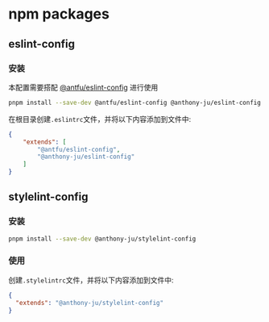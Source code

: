 # npm packages

## eslint-config

### 安装

本配置需要搭配 [@antfu/eslint-config](https://github.com/antfu/eslint-config) 进行使用

```bash
pnpm install --save-dev @antfu/eslint-config @anthony-ju/eslint-config
```

在根目录创建`.eslintrc`文件，并将以下内容添加到文件中:

```json
{
    "extends": [
        "@antfu/eslint-config",
        "@anthony-ju/eslint-config"
    ]
}
```

## stylelint-config

### 安装

```bash
pnpm install --save-dev @anthony-ju/stylelint-config
```

### 使用

创建`.stylelintrc`文件，并将以下内容添加到文件中:

```json
{
  "extends": "@anthony-ju/stylelint-config"
}
```
